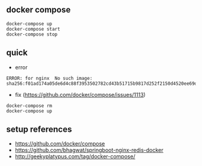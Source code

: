 ## docker compose
```
docker-compose up
docker-compose start
docker-compose stop
```


## quick 
* error 
```
ERROR: for nginx  No such image: sha256:f01ad174a05de6d4c88f3953502782cd43b51715b9817d252f2150d4520ee69d\
```

* fix (https://github.com/docker/compose/issues/1113)
```
docker-compose rm
docker-compose up
```

## setup references
* https://github.com/docker/compose
* https://github.com/bhagwat/springboot-nginx-redis-docker
* http://geekyplatypus.com/tag/docker-compose/
